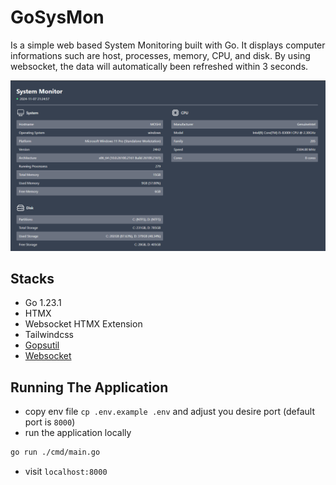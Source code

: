 # GoSysMon

Is a simple web based System Monitoring built with Go. It displays computer informations such are host, processes, memory, CPU, and disk. By using websocket, the data will automatically been refreshed within 3 seconds.

![alt text](screenshot.png "screenshot of system monitor")

## Stacks

+ Go 1.23.1
+ HTMX
+ Websocket HTMX Extension
+ Tailwindcss
+ [Gopsutil](https://pkg.go.dev/github.com/shirou/gopsutil/v4)
+ [Websocket](https://github.com/coder/websocket)

## Running The Application

+ copy env file `cp .env.example .env` and adjust you desire port (default port is `8000`)
+ run the application locally

```bash
go run ./cmd/main.go
```

+ visit `localhost:8000`
